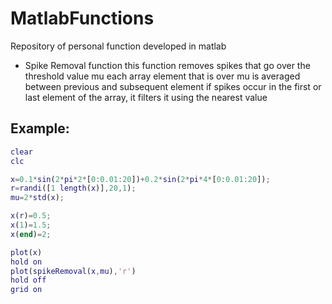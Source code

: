 # MatlabFunctions
Repository of personal function developed in matlab

- Spike Removal function
  this function removes spikes that go over the threshold value mu
  each array element that is over mu is averaged between previous and subsequent element
  if spikes occur in the first or last element of the array, it filters it using the nearest value
  
## Example:
``` matlab
clear
clc

x=0.1*sin(2*pi*2*[0:0.01:20])+0.2*sin(2*pi*4*[0:0.01:20]);
r=randi([1 length(x)],20,1);
mu=2*std(x);

x(r)=0.5;
x(1)=1.5;
x(end)=2;

plot(x)
hold on
plot(spikeRemoval(x,mu),'r')
hold off
grid on
```
